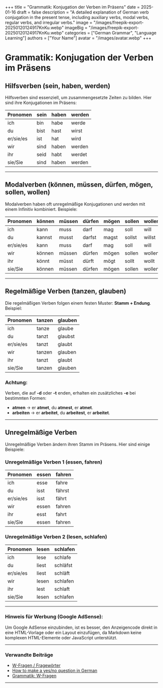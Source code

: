 +++
title = "Grammatik: Konjugation der Verben im Präsens"
date = 2025-01-16
draft = false
description = "A detailed explanation of German verb conjugation in the present tense, including auxiliary verbs, modal verbs, regular verbs, and irregular verbs."
image = "/images/freepik-export-20250120124917KnKu.webp"
imageBig = "/images/freepik-export-20250120124917KnKu.webp"
categories = ["German Grammar", "Language Learning"]
authors = ["Your Name"]
avatar = "/images/avatar.webp"
+++
# Grammatik: Konjugation der Verben im Präsens

## **Hilfsverben (sein, haben, werden)**  
Hilfsverben sind essenziell, um zusammengesetzte Zeiten zu bilden. Hier sind ihre Konjugationen im Präsens:

| Pronomen | sein      | haben     | werden    |
|----------|-----------|-----------|-----------|
| ich      | bin       | habe      | werde     |
| du       | bist      | hast      | wirst     |
| er/sie/es| ist       | hat       | wird      |
| wir      | sind      | haben     | werden    |
| ihr      | seid      | habt      | werdet    |
| sie/Sie  | sind      | haben     | werden    |

---

## **Modalverben (können, müssen, dürfen, mögen, sollen, wollen)**  
Modalverben haben oft unregelmäßige Konjugationen und werden mit einem Infinitiv kombiniert. Beispiele:

| Pronomen | können  | müssen  | dürfen  | mögen   | sollen  | wollen  |
|----------|---------|---------|---------|---------|---------|---------|
| ich      | kann    | muss    | darf    | mag     | soll    | will    |
| du       | kannst  | musst   | darfst  | magst   | sollst  | willst  |
| er/sie/es| kann    | muss    | darf    | mag     | soll    | will    |
| wir      | können  | müssen  | dürfen  | mögen   | sollen  | wollen  |
| ihr      | könnt   | müsst   | dürft   | mögt    | sollt   | wollt   |
| sie/Sie  | können  | müssen  | dürfen  | mögen   | sollen  | wollen  |

---

## **Regelmäßige Verben (tanzen, glauben)**  
Die regelmäßigen Verben folgen einem festen Muster: **Stamm + Endung**. Beispiel:

| Pronomen | tanzen    | glauben  |
|----------|-----------|----------|
| ich      | tanze     | glaube   |
| du       | tanzt     | glaubst  |
| er/sie/es| tanzt     | glaubt   |
| wir      | tanzen    | glauben  |
| ihr      | tanzt     | glaubt   |
| sie/Sie  | tanzen    | glauben  |

### **Achtung:**  
Verben, die auf **-d** oder **-t** enden, erhalten ein zusätzliches **-e** bei bestimmten Formen:  
- **atmen** → er **atmet**, du **atmest**, er **atmet**.  
- **arbeiten** → er **arbeitet**, du **arbeitest**, er **arbeitet**.

---

## **Unregelmäßige Verben**  
Unregelmäßige Verben ändern ihren Stamm im Präsens. Hier sind einige Beispiele:

### **Unregelmäßige Verben 1 (essen, fahren)**  
| Pronomen | essen     | fahren   |
|----------|-----------|----------|
| ich      | esse      | fahre    |
| du       | isst      | fährst   |
| er/sie/es| isst      | fährt    |
| wir      | essen     | fahren   |
| ihr      | esst      | fahrt    |
| sie/Sie  | essen     | fahren   |

### **Unregelmäßige Verben 2 (lesen, schlafen)**  
| Pronomen | lesen     | schlafen |
|----------|-----------|----------|
| ich      | lese      | schlafe  |
| du       | liest     | schläfst |
| er/sie/es| liest     | schläft  |
| wir      | lesen     | schlafen |
| ihr      | lest      | schlaft  |
| sie/Sie  | lesen     | schlafen |

---

### **Hinweis für Werbung (Google AdSense):**  
Um Google AdSense einzubinden, ist es besser, den Anzeigencode direkt in eine HTML-Vorlage oder ein Layout einzufügen, da Markdown keine komplexen HTML-Elemente oder JavaScript unterstützt.

---

### **Verwandte Beiträge**  
- [W-Fragen / Fragewörter](#)  
- [How to make a yes/no question in German](#)  
- [Grammatik: W-Fragen](#)  

---
